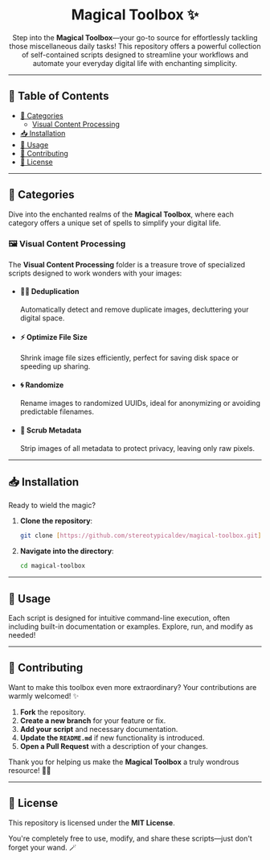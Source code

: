 <h1 align="center">
  Magical Toolbox ✨
</h1>

<p align="center">
  Step into the <strong>Magical Toolbox</strong>—your go-to source for effortlessly tackling those miscellaneous daily tasks! This repository offers a powerful collection of self-contained scripts designed to streamline your workflows and automate your everyday digital life with enchanting simplicity.
</p>

---

## 📜 Table of Contents

- [📁 Categories](#-categories)
  - [Visual Content Processing](#-visual-content-processing)
- [📥 Installation](#-installation)
- [🚀 Usage](#-usage)
- [💬 Contributing](#-contributing)
- [👀 License](#-license)

---

## 📁 Categories

Dive into the enchanted realms of the **Magical Toolbox**, where each category offers a unique set of spells to simplify your digital life.

### 🖼️ Visual Content Processing

The **Visual Content Processing** folder is a treasure trove of specialized scripts designed to work wonders with your images:

* #### 🧙‍♂️ Deduplication

    Automatically detect and remove duplicate images, decluttering your digital space.

* #### ⚡ Optimize File Size

    Shrink image file sizes efficiently, perfect for saving disk space or speeding up sharing.

* #### 🌀 Randomize

    Rename images to randomized UUIDs, ideal for anonymizing or avoiding predictable filenames.

* #### 🧹 Scrub Metadata

    Strip images of all metadata to protect privacy, leaving only raw pixels.

---

## 📥 Installation

Ready to wield the magic?

1.  **Clone the repository**:
    ```bash
    git clone [https://github.com/stereotypicaldev/magical-toolbox.git](https://github.com/stereotypicaldev/magical-toolbox.git)
    ```
2.  **Navigate into the directory**:
    ```bash
    cd magical-toolbox
    ```

---

## 🚀 Usage

Each script is designed for intuitive command-line execution, often including built-in documentation or examples. Explore, run, and modify as needed!

---

## 💬 Contributing

Want to make this toolbox even more extraordinary? Your contributions are warmly welcomed! ✨

1.  **Fork** the repository.
2.  **Create a new branch** for your feature or fix.
3.  **Add your script** and necessary documentation.
4.  **Update the `README.md`** if new functionality is introduced.
5.  **Open a Pull Request** with a description of your changes.

Thank you for helping us make the **Magical Toolbox** a truly wondrous resource! 🧙‍♀️

---

## 👀 License

This repository is licensed under the **MIT License**.

You're completely free to use, modify, and share these scripts—just don't forget your wand. 🪄
